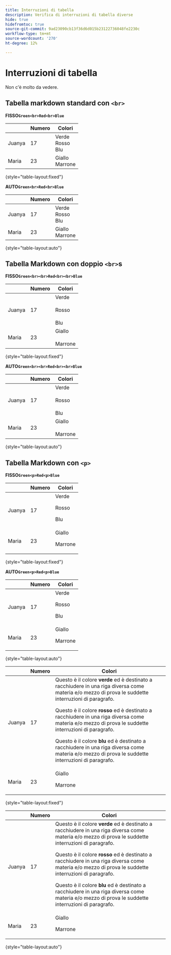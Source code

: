 ```yaml
---
title: Interruzioni di tabella
description: Verifica di interruzioni di tabella diverse
hide: true
hidefromtoc: true
source-git-commit: 9ad23090cb13f36d6d015b23122736048fe2230c
workflow-type: tm+mt
source-wordcount: '270'
ht-degree: 12%

---
```


# Interruzioni di tabella

Non c&#39;è molto da vedere.

## Tabella markdown standard con `<br>`

**FISSO`Green<br>Red<br>Blue`**

|  | Numero | Colori |
|---|---|---|
| Juanya | 17 | Verde<br>Rosso<br>Blu |
| Maria | 23 | Giallo<br>Marrone |

{style="table-layout:fixed"}

**AUTO`Green<br>Red<br>Blue`**

|  | Numero | Colori |
|---|---|---|
| Juanya | 17 | Verde<br>Rosso<br>Blu |
| Maria | 23 | Giallo<br>Marrone |

{style="table-layout:auto"}

## Tabella Markdown con doppio `<br>`s

**FISSO`Green<br><br>Red<br><br>Blue`**

|  | Numero | Colori |
|---|---|---|
| Juanya | 17 | Verde<br><br>Rosso<br><br>Blu |
| Maria | 23 | Giallo<br><br>Marrone |

{style="table-layout:fixed"}

**AUTO`Green<br><br>Red<br><br>Blue`**

|  | Numero | Colori |
|---|---|---|
| Juanya | 17 | Verde<br><br>Rosso<br><br>Blu |
| Maria | 23 | Giallo<br><br>Marrone |

{style="table-layout:auto"}

## Tabella Markdown con `<p>`

**FISSO`Green<p>Red<p>Blue`**

|  | Numero | Colori |
|---|---|---|
| Juanya | 17 | Verde<p>Rosso<p>Blu |
| Maria | 23 | Giallo<p>Marrone |

{style="table-layout:fixed"}

**AUTO`Green<p>Red<p>Blue`**

|  | Numero | Colori |
|---|---|---|
| Juanya | 17 | Verde<p>Rosso<p>Blu |
| Maria | 23 | Giallo<p>Marrone |

{style="table-layout:auto"}

|  | Numero | Colori |
|---|---|---|
| Juanya | 17 | Questo è il colore **verde** ed è destinato a racchiudere in una riga diversa come materia e/o mezzo di prova le suddette interruzioni di paragrafo. <p>Questo è il colore **rosso** ed è destinato a racchiudere in una riga diversa come materia e/o mezzo di prova le suddette interruzioni di paragrafo. <p>Questo è il colore **blu** ed è destinato a racchiudere in una riga diversa come materia e/o mezzo di prova le suddette interruzioni di paragrafo. |
| Maria | 23 | Giallo<p>Marrone |

{style="table-layout:fixed"}

|  | Numero | Colori |
|---|---|---|
| Juanya | 17 | Questo è il colore **verde** ed è destinato a racchiudere in una riga diversa come materia e/o mezzo di prova le suddette interruzioni di paragrafo. <p>Questo è il colore **rosso** ed è destinato a racchiudere in una riga diversa come materia e/o mezzo di prova le suddette interruzioni di paragrafo. <p>Questo è il colore **blu** ed è destinato a racchiudere in una riga diversa come materia e/o mezzo di prova le suddette interruzioni di paragrafo. |
| Maria | 23 | Giallo<p>Marrone |

{style="table-layout:auto"}
